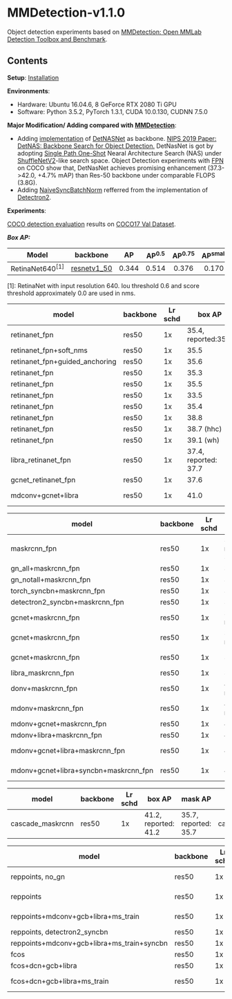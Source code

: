 # MMDetection-v1.1.0
Object detection experiments based on [MMDetection: Open MMLab Detection Toolbox and Benchmark](https://github.com/open-mmlab/mmdetection). 

## Contents

**Setup**: <a href='https://github.com/v-qjqs/mmdetection-v1.1.0/blob/master/mmdetection/docs/INSTALL.md'>Installation</a><br>

**Environments**:
* Hardware: Ubuntu 16.04.6, 8 GeForce RTX 2080 Ti GPU
* Software: Python 3.5.2, PyTorch 1.3.1, CUDA 10.0.130, CUDNN 7.5.0
 
**Major Modification/ Adding compared with  [MMDetection](https://github.com/open-mmlab/mmdetection)**:
* Adding [implementation](mmdetection/mmdet/models/backbones/DetNASNet/) of [DetNASNet](https://arxiv.org/pdf/1903.10979.pdf) as backbone. [NIPS 2019 Paper: DetNAS: Backbone Search for Object Detection.](https://arxiv.org/pdf/1903.10979.pdf) DetNasNet is got by adopting [Single Path One-Shot](https://arxiv.org/abs/1904.00420) Nearal Architecture Search (NAS) under [ShuffleNetV2](https://arxiv.org/abs/1807.11164)-like search space. Object Detection experiments with [FPN](https://arxiv.org/abs/1612.03144) on COCO show that, DetNasNet achieves promising enhancement (37.3->42.0, +4.7% mAP) than Res-50 backbone under comparable FLOPS (3.8G).
* Adding [NaiveSyncBatchNorm](mmdetection/mmdet/models/utils/norm.py#L57) refferred from the implementation of [Detectron2](https://github.com/facebookresearch/detectron2).

**Experiments**:

[COCO detection evaluation](http://cocodataset.org/index.htm#detection-eval) results on [COCO17 Val Dataset](http://cocodataset.org/index.htm#download). 

***Box AP:***

| Model | backbone | AP | AP<sup>0.5</sup> | AP<sup>0.75</sup>| AP<sup>small  </sup>| AP<sup>medium</sup>| AP<sup>large</sup>|
| ------ | :------: | :------: | :------: | :------: | :------: | :------: | :------: |
| RetinaNet640<sup>[1]</sup> | [resnetv1_50](https://arxiv.org/abs/1512.03385)| 0.344 | 0.514 | 0.376 | 0.170 | 0.375 | 0.522 |

[1]:  RetinaNet with input resolution 640. Iou threshold 0.6 and score threshold approximately 0.0 are used in nms.  




model | backbone | Lr schd | box AP | mask AP | config
------------- | ------------- | ------------- | ------------- | ------------- | -------------
retinanet_fpn | res50 | 1x | 35.4, reported:35.6 | __ | retinanet_r50_fpn_1x
retinanet_fpn+soft_nms | res50 | 1x | 35.5 | __ | retinanet_r50_fpn_1x_softnms
retinanet_fpn+guided_anchoring | res50 | 1x | 35.6 | __ | ga_retinanet_r50_fpn_1x_MY 
retinanet_fpn | res50 | 1x | 35.3 | __ | retinanet_r50_fpn_1x_detectron2_syncbn
retinanet_fpn | res50 | 1x | 35.5 | __ | retinanet_r50_fpn_1x_torch_syncbn
retinanet_fpn | res50 | 1x | 33.5 | __ | retinanet_r50_fpn_1x_bntrain
retinanet_fpn | res50 | 1x | 35.4 | __ | retinanet_r50_fpn_1x_gn
retinanet_fpn | res50 | 1x | 38.8 | __ | retinanet_r50_fpn_1x_dconv_c3-c5
retinanet_fpn | res50 | 1x | 38.7 (hhc)| __ | retinanet_r50_fpn_1x_mdconv_c3-c5_bn
retinanet_fpn | res50 | 1x | 39.1 (wh)| __ | retinanet_r50_fpn_1x_mdconv_c3-c5_bn
libra_retinanet_fpn | res50 | 1x | 37.4, reported: 37.7 | __ | libra_retinanet_r50_fpn_1x
gcnet_retinanet_fpn | res50 | 1x | 37.6 | __ | retinanet_r50_fpn_1x_MY (r4)
mdconv+gcnet+libra | res50 | 1x | 41.0 | __ | retinanet_r50_fpn_1x_mdconv_c3-c5_gcnet_c3-c5_libra_MY (r4)



model | backbone | Lr schd | box AP | mask AP | config
------------- | ------------- | ------------- | ------------- | ------------- | -------------
maskrcnn_fpn | res50 | 1x | 37.3, reported: 37.4 | 34.2, reported: 34.3 | mask_rcnn_r50_fpn_1x
gn_all+maskrcnn_fpn | res50 | 1x | 37.2 | 34.4 | MY/mask_rcnn_r50_fpn_1x_gn (all)
gn_notall+maskrcnn_fpn | res50 | 1x | 37.1 | 33.9 | MY/mask_rcnn_r50_fpn_1x_gn_notall 
torch_syncbn+maskrcnn_fpn | res50 | 1x | 37.2 | 33.9 | MY/mask_rcnn_r50_fpn_1x_syncbn
detectron2_syncbn+maskrcnn_fpn | res50 | 1x | 37.4 | 34.1 | MY/mask_rcnn_r50_fpn_1x_detectron2_syncbn
gcnet+maskrcnn_fpn | res50 | 1x | 38.8, reported:38.9 | 35.4, reported:35.5 | gcnet/mask_rcnn_r4_gcb_c3-c5_r50_fpn_1x
gcnet+maskrcnn_fpn | res50 | 1x | 39.6, reported:39.9 | 36.0, reported:36.2 | gcnet/mask_rcnn_r4_gcb_c3-c5_r50_fpn_syncbn_1x
gcnet+maskrcnn_fpn | res50 | 1x | 39.9 | 36.1 | gcnet/mask_rcnn_r4_gcb_c3-c5_r50_fpn_detectron2_syncbn_1x
libra_maskrcnn_fpn | res50 | 1x | 39.2 | 35.3 | gcnet/retinanet_r50_fpn_1x_MY
donv+maskrcnn_fpn | res50 | 1x | 41.2, reported:41.1 | 37.3, reported:37.2 | hha:mask_rcnn_dconv_c3-c5_r50_fpn_1x
mdonv+maskrcnn_fpn | res50 | 1x | 41.0, reported:41.3 | 37.1, reported:37.3 | hha:mask_rcnn_mdconv_c3-c5_r50_fpn_1x
mdonv+gcnet+maskrcnn_fpn | res50 | 1x | 42.0 | 37.9 | mask_rcnn_r50_fpn_1x_mdconv_gcb_c3-c5
mdonv+libra+maskrcnn_fpn | res50 | 1x | 42.6 | 37.9 | mask_rcnn_r50_fpn_1x_mdconv_c3-c5_libra
mdonv+gcnet+libra+maskrcnn_fpn | res50 | 1x | 43.1 | 38.2 | mask_rcnn_r50_fpn_1x_mdconv_gcb_c3-c5_libra
mdonv+gcnet+libra+syncbn+maskrcnn_fpn | res50 | 1x | 43.6 | 38.6 | mask_rcnn_r50_fpn_1x_mdconv_gcb_c3-c5_libra_detectron2_syncbn




model | backbone | Lr schd | box AP | mask AP | config
------------- | ------------- | ------------- | ------------- | ------------- | -------------
cascade_maskrcnn | res50 | 1x | 41.2, reported: 41.2 | 35.7, reported: 35.7| cascade_mask_rcnn_r50_fpn_1x





model | backbone | Lr schd | box AP  | config
------------- | ------------- | ------------- | ------------- | -------------
reppoints, no_gn | res50 | 1x | 36.8, reported:36.8 | reppoints_moment_r50_no_gn_fpn_1x
reppoints | res50 | 1x | 37.9, report:38.2 | reppoints_moment_r50_fpn_1x (+gn)
reppoints+mdconv+gcb+libra+ms_train| res50 | 1x | 42.1, (+flip: 42.4) | reppoints_moment_r50_dcn_gcb_libra_fpn_1x_mt_MY (+gn) 
reppoints, detectron2_syncbn | res50 | 1x | ? | (+gn)
reppoints+mdconv+gcb+libra+ms_train+syncbn| res50 | 1x | ? |  (+gn) 
fcos | res50 | 1x | 35.6 | fcos_r50_fpn_gnhead_1x_my
fcos+dcn+gcb+libra | res50 | 1x | 39.5 | fcos_r50_fpn_mdconv_gcb_c3-c5_libra_gnhead_1x
fcos+dcn+gcb+libra+ms_train | res50 | 1x | 39.7(no flip) | fcos_r50_fpn_mdconv_gcb_c3-c5_libra_gnhead_1x_mt
